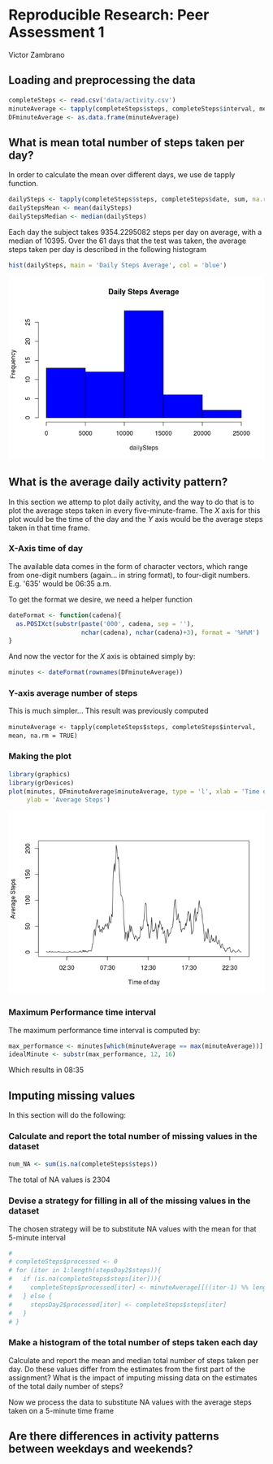 # Reproducible Research: Peer Assessment 1
Victor Zambrano  


## Loading and preprocessing the data

```r
completeSteps <- read.csv('data/activity.csv')
minuteAverage <- tapply(completeSteps$steps, completeSteps$interval, mean, na.rm = TRUE)
DFminuteAverage <- as.data.frame(minuteAverage)
```



## What is mean total number of steps taken per day?

In order to calculate the mean over different days, we use de tapply function.


```r
dailySteps <- tapply(completeSteps$steps, completeSteps$date, sum, na.rm = TRUE)
dailyStepsMean <- mean(dailySteps)
dailyStepsMedian <- median(dailySteps)
```

Each day the subject takes 9354.2295082 steps per day on average, with a
median of 10395. Over the 61 days that the
test was taken, the average steps taken per day is described in the following histogram


```r
hist(dailySteps, main = 'Daily Steps Average', col = 'blue')
```

![](PA1_template_files/figure-html/histogram_chunk-1.png) 


## What is the average daily activity pattern?

In this section we attemp to plot daily activity, and the way to do that is to plot the
average steps taken in every five-minute-frame. The *X* axis for this plot
would be the time of the day and the *Y* axis would be the average steps taken in that
time frame.

### X-Axis time of day

The available data comes in the form of character vectors, which range from one-digit
numbers (again... in string format), to four-digit numbers. E.g. '635' would be 06:35 a.m.

To get the format we desire, we need a helper function


```r
dateFormat <- function(cadena){
  as.POSIXct(substr(paste('000', cadena, sep = ''),
                    nchar(cadena), nchar(cadena)+3), format = '%H%M')
}
```

And now the vector for the *X* axis is obtained simply by:


```r
minutes <- dateFormat(rownames(DFminuteAverage))
```

### Y-axis average number of steps

This is much simpler... This result was previously computed

`minuteAverage <- tapply(completeSteps$steps, completeSteps$interval, mean, na.rm = TRUE)`

### Making the plot


```r
library(graphics)
library(grDevices)
plot(minutes, DFminuteAverage$minuteAverage, type = 'l', xlab = 'Time of day',
     ylab = 'Average Steps')
```

![](PA1_template_files/figure-html/plotting-1.png) 

### Maximum Performance time interval

The maximum performance time interval is computed by:


```r
max_performance <- minutes[which(minuteAverage == max(minuteAverage))]
idealMinute <- substr(max_performance, 12, 16)
```

Which results in 08:35

## Imputing missing values

In this section will do the following:

### Calculate and report the total number of missing values in the dataset 


```r
num_NA <- sum(is.na(completeSteps$steps))
```

The total of NA values is 2304

### Devise a strategy for filling in all of the missing values in the dataset

The chosen strategy will be to substitute NA values with the mean for that 5-minute interval


```r
# 
# completeSteps$processed <- 0
# for (iter in 1:length(stepsDay2$steps)){
#   if (is.na(completeSteps$steps[iter])){
#     completeSteps$processed[iter] <- minuteAverage[[((iter-1) %% length(minuteAverage))+1]]
#   } else {
#     stepsDay2$processed[iter] <- completeSteps$steps[iter]
#   }
# }
```

### Make a histogram of the total number of steps taken each day
Calculate and report the mean and median total number of steps taken per day. Do these values differ from the estimates from the first part of the assignment? What is the impact of imputing missing data on the estimates of the total daily number of steps?


Now we process the data to substitute NA values with the average steps taken on a
5-minute time frame





## Are there differences in activity patterns between weekdays and weekends?
